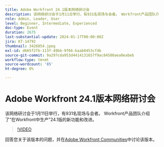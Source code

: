 ```yaml
---
title: Adobe Workfront 24.1版本网络研讨会
description: 该网络研讨会于1月11日举行，有931名现场与会者。 Workfront产品团队介绍了“在Workfront中生产”24.1版的新功能和改进。
role: Admin, Leader, User
level: Beginner, Intermediate, Experienced
doc-type: Event
duration: 2675
last-substantial-update: 2024-01-17T00:00:00Z
jira: KT-14792
thumbnail: 3426854.jpeg
exl-id: d665f2fb-113f-49bb-9f66-baab0453cf4b
source-git-commit: 9a297cda953d4414131657f9ac84580aea0eabeb
workflow-type: tm+mt
source-wordcount: '85'
ht-degree: 0%

---
```


# Adobe Workfront 24.1版本网络研讨会

该网络研讨会于1月11日举行，有931名现场与会者。 Workfront产品团队介绍了“在Workfront中生产”24.1版的新功能和改进。

>[!VIDEO](https://video.tv.adobe.com/v/3426854/?learn=on)

回答您关于该版本的问题，并在[Adobe Workfront Communities](https://experienceleaguecommunities.adobe.com/t5/workfront-discussions/event-follow-up-adobe-workfront-24-1-release-webinar/td-p/645442?profile.language=en)中讨论该版本。
